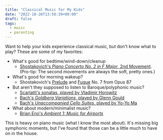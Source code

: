 ```yaml
---
title: "Classical Music for My Kids"
date: "2022-10-26T13:58:39+00:00"
draft: false
tags:
  - music
  - parenting
---
```


Want to help your kids experience classical music, but don't know what to play? These are some of my favorites:

* What's good for bedtime/wind-down/cleanup
  * [Shostakovich's *Piano Concerto No. 2 in F Major*, 2nd Movement](https://songwhip.com/dmitri-shostakovich/piano-concerto-no-2-in-f-major-op-102-ii-andante2015). (Pro-tip: The second movements are always the soft, pretty ones.)
* What's good for morning wakeup?
  * Shostakovich's [Prelude](https://songwhip.com/davidjalbert/24-preludes-and-fugues-op-87-prelude-no-7-in-a-major) and [Fugue](https://songwhip.com/davidjalbert/24-preludes-and-fugues-op-87-fugue-no-7-in-a-major) No. 7 from Opus 87
* But aren't they supposed to listen to Baroque/polyphonic music?
  * [Scarlatti's sonatas, played by Vladimir Horowitz](https://songwhip.com/vladimir-horowitz/horowitz-the-celebrated-scarlatti-recordings)
  * [Bach's *Goldberg Variations*, played by Glenn Gould](https://songwhip.com/johann-sebastian-bach/bach-the-goldberg-variations-bwv-988-1981-gould-remaster)
  * [Bach's *Unaccompanied Cello Suites*, played by Yo-Yo Ma](https://songwhip.com/yo-yo-ma/bach-unaccompanied-cello-suites-remastered)
* What about modern/minimalist music?
  * [Brian Eno's *Ambient 1: Music for Airports*](https://songwhip.com/brian-eno/ambient-1-music-for-airports-remastered-2004)

This is heavy on piano music (what I know the most about). It's missing big symphonic moments, but I've found that those can be a little much to have on in the house.



